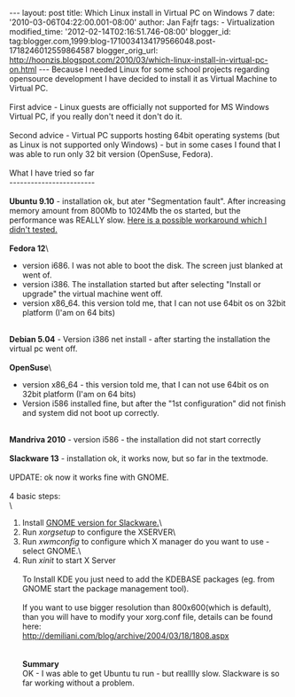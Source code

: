 --- layout: post title: Which Linux install in Virtual PC on Windows 7
date: '2010-03-06T04:22:00.001-08:00' author: Jan Fajfr tags: -
Virtualization modified\_time: '2012-02-14T02:16:51.746-08:00'
blogger\_id:
tag:blogger.com,1999:blog-1710034134179566048.post-1718246012559864587
blogger\_orig\_url:
http://hoonzis.blogspot.com/2010/03/which-linux-install-in-virtual-pc-on.html
--- Because I needed Linux for some school projects regarding opensource
development I have decided to install it as Virtual Machine to Virtual
PC.\
\
First advice - Linux guests are officially not supported for MS Windows
Virtual PC, if you really don't need it don't do it.\
\
Second advice - Virtual PC supports hosting 64bit operating systems (but
as Linux is not supported only Windows) - but in some cases I found that
I was able to run only 32 bit version (OpenSuse, Fedora).\
\
What I have tried so far\
------------------------\
\
**Ubuntu 9.10** - installation ok, but ater "Segmentation fault". After
increasing memory amount from 800Mb to 1024Mb the os started, but the
performance was REALLY slow. [Here is a possible workaround which I
didn't
tested.](http://jagbarcelo.blogspot.com/2009/11/segmentation-fault-ubuntu-virtual-pc.html)\
\
**Fedora 12**\

-   version i686. I was not able to boot the disk. The screen just
    blanked at went of.
-   version i386. The installation started but after selecting "Install
    or upgrade" the virtual machine went off.
-   version x86\_64. this version told me, that I can not use 64bit os
    on 32bit platform (I'am on 64 bits)

\
**Debian 5.04** - Version i386 net install - after starting the
installation the virtual pc went off.\
\
**OpenSuse**\

-   version x86\_64 - this version told me, that I can not use 64bit os
    on 32bit platform (I'am on 64 bits)
-   Version i586 installed fine, but after the "1st configuration" did
    not finish and system did not boot up correctly.

\
**Mandriva 2010** - version i586 - the installation did not start
correctly\
\
**Slackware 13** - installation ok, it works now, but so far in the
textmode.\
\
UPDATE: ok now it works fine with GNOME.\
\
4 basic steps:\
\
1) Install [GNOME version for Slackware.](http://gnomeslackbuild.org/)\
2) Run *xorgsetup* to configure the XSERVER\
3) Run *xwmconfig* to configure which X manager do you want to use -
select GNOME.\
4) Run *xinit* to start X Server\
\
To Install KDE you just need to add the KDEBASE packages (eg. from GNOME
start the package management tool).\
\
If you want to use bigger resolution than 800x600(which is default),
than you will have to modify your xorg.conf file, details can be found
here:\
<http://demiliani.com/blog/archive/2004/03/18/1808.aspx>\
\
\
**Summary**\
OK - I was able to get Ubuntu tu run - but realllly slow. Slackware is
so far working without a problem.
